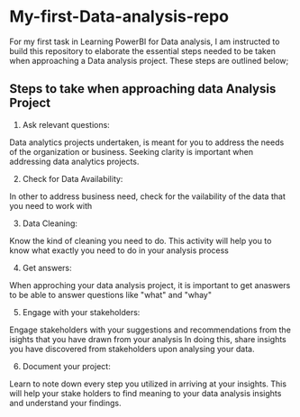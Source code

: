 # My-first-Data-analysis-repo
For my first task in Learning PowerBI for Data analysis, I am instructed to build this repository to elaborate the essential steps needed to be taken when approaching a Data analysis project. These steps are outlined below;

## Steps to take when approaching data Analysis Project
1. Ask relevant questions: 

Data analytics projects undertaken, is meant for you to address the needs of the organization or business. Seeking clarity is important when addressing data analytics projects.
   
2. Check for Data Availability:

In other to address business need, check for the vailability of the data that you need to work with

3. Data Cleaning: 

Know the kind of cleaning you need to do. This activity will help you to know what exactly you need to do in your analysis process

4. Get answers:

When approching your data analysis project, it is important to get anaswers to be able to answer questions like "what" and "whay"

5. Engage with your stakeholders:

Engage stakeholders with your suggestions and recommendations from the isights that you have drawn from your analysis
In doing this, share insights you have discovered from stakeholders upon analysing your data.

6. Document your project:

Learn to note down every step you utilized in arriving at your insights. This will help your stake holders to find meaning to your data analysis insights and understand your findings.
